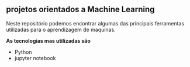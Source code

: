 ## projetos orientados a Machine Learning
 
Neste repositório podemos encontrar algumas das principais ferramentas utilizadas para o aprendizagem de maquinas.

**As tecnologias mas utilizadas são**

- Python
- jupyter notebook
